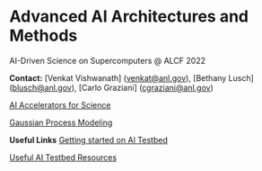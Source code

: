 # Advanced AI Architectures and Methods

AI-Driven Science on Supercomputers @ ALCF 2022

**Contact:** [Venkat Vishwanath] ([venkat@anl.gov](mailto:///venkat@anl.gov)), [Bethany Lusch] ([blusch@anl.gov](mailto:///blusch@anl.gov)), [Carlo Graziani] ([cgraziani@anl.gov](mailto:///cgraziani@anl.gov)) 


[AI Accelerators for Science](https://github.com/argonne-lcf/ai-science-training-series/blob/main/08_advanced_architectures_methods/ALCF_AI_Testbed_Vishwanath.pdf)
    
[Gaussian Process Modeling](Gaussian_Process_Modeling.ipynb)

**Useful Links**
 [Getting started on AI Testbed](https://www.alcf.anl.gov/support/ai-testbed-userdocs/index.html)
 
 [Useful AI Testbed Resources](https://github.com/argonne-lcf/AIaccelerators-SC22-tutorial)
